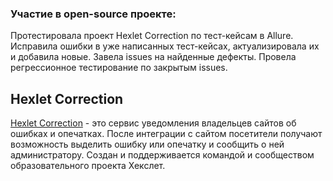 ### Участие в open-source проекте:

Протестировала проект Hexlet Correction по тест-кейсам в Allure.
Исправила ошибки в уже написанных тест-кейсах, актуализировала их и добавила новые.
Завела issues на найденные дефекты.
Провела регрессионное тестирование по закрытым issues.

## Hexlet Correction 
[Hexlet Correction](https://hexlet-correction.herokuapp.com/) - это сервис уведомления владельцев сайтов об ошибках и опечатках. После интеграции с сайтом посетители получают возможность выделить ошибку или опечатку и сообщить о ней администратору.
Создан и поддерживается командой и сообществом образовательного проекта Хекслет.
